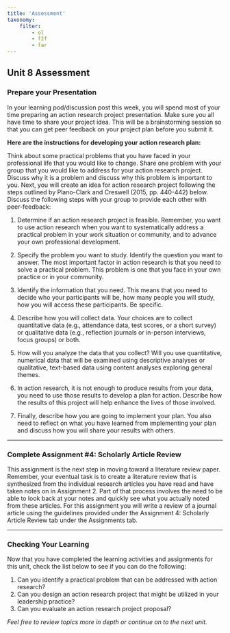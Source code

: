 ```yaml
---
title: 'Assessment'
taxonomy:
    filter:
        - ol
        - f2f
        - far
---
```


## Unit 8 Assessment

### Prepare your Presentation

In your learning pod/discussion post this week, you will spend most of your time preparing an action research project presentation. Make sure you all have time to share your project idea. This will be a brainstorming session so that you can get peer feedback on your project plan before you submit it. 

**Here are the instructions for developing your action research plan:** 

Think about some practical problems that you have faced in your professional life that you would like to change. Share one problem with your group that you would like to address for your action research project. Discuss why it is a problem and discuss why this problem is important to you. Next, you will create an idea for action research project following the steps outlined by Plano-Clark and Creswell (2015, pp. 440-442) below.  Discuss the following steps with your group to provide each other with peer-feedback:

1. Determine if an action research project is feasible. Remember, you want to use action research when you want to systematically address a practical problem in your work situation or community, and to advance your own professional development.
2. Specify the problem you want to study. Identify the question you want to answer. The most important factor in action research is that you need to solve a practical problem. This problem is one that you face in your own practice or in your community. 
3. Identify the information that you need. This means that you need to decide who your participants will be, how many people you will study, how you will access these participants.  Be specific. 
4. Describe how you will collect data.  Your choices are to collect quantitative data (e.g., attendance data, test scores, or a short survey) or qualitative data (e.g., reflection journals or in-person interviews, focus groups) or both.
5. How will you analyze the data that you collect?  Will you use quantitative, numerical data that will be examined using descriptive analyses or qualitative, text-based data using content analyses exploring general themes. 
6. In action research, it is not enough to produce results from your data, you need to use  those results to develop a plan for action. Describe how the results of this project will help enhance the lives of those involved.

7. Finally, describe how you are going to implement your plan. You also need to reflect on what you have learned from implementing your plan and discuss how you will share your results with others.

-----

### Complete Assignment #4: Scholarly Article Review

This assignment is the next step in moving toward a literature review paper. Remember, your eventual task is to create a literature review that is synthesized from the individual research articles you have read and have taken notes on in Assignment 2. Part of that process involves the need to be able to look back at your notes and quickly see what you actually noted from these articles.  For this assignment you will write a review of a journal article using the guidelines provided under the Assignment 4: Scholarly Article Review tab under the Assignments tab.  

________

### Checking Your Learning

Now that you have completed the learning activities and assignments for this unit, check the list below to see if you can do the following:

1. Can you identify a practical problem that can be addressed with action research?
2. Can you design an action research project that might be utilized in your leadership practice?
3. Can you evaluate an action research project proposal?

_Feel free to review topics more in depth or continue on to the next unit._